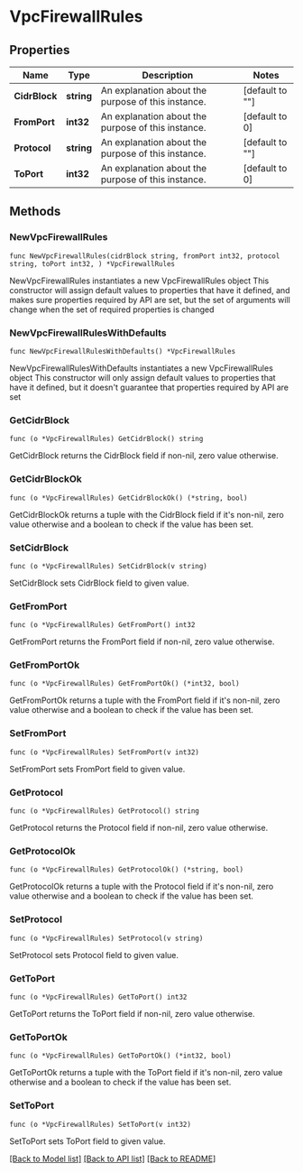 # VpcFirewallRules

## Properties

Name | Type | Description | Notes
------------ | ------------- | ------------- | -------------
**CidrBlock** | **string** | An explanation about the purpose of this instance. | [default to ""]
**FromPort** | **int32** | An explanation about the purpose of this instance. | [default to 0]
**Protocol** | **string** | An explanation about the purpose of this instance. | [default to ""]
**ToPort** | **int32** | An explanation about the purpose of this instance. | [default to 0]

## Methods

### NewVpcFirewallRules

`func NewVpcFirewallRules(cidrBlock string, fromPort int32, protocol string, toPort int32, ) *VpcFirewallRules`

NewVpcFirewallRules instantiates a new VpcFirewallRules object
This constructor will assign default values to properties that have it defined,
and makes sure properties required by API are set, but the set of arguments
will change when the set of required properties is changed

### NewVpcFirewallRulesWithDefaults

`func NewVpcFirewallRulesWithDefaults() *VpcFirewallRules`

NewVpcFirewallRulesWithDefaults instantiates a new VpcFirewallRules object
This constructor will only assign default values to properties that have it defined,
but it doesn't guarantee that properties required by API are set

### GetCidrBlock

`func (o *VpcFirewallRules) GetCidrBlock() string`

GetCidrBlock returns the CidrBlock field if non-nil, zero value otherwise.

### GetCidrBlockOk

`func (o *VpcFirewallRules) GetCidrBlockOk() (*string, bool)`

GetCidrBlockOk returns a tuple with the CidrBlock field if it's non-nil, zero value otherwise
and a boolean to check if the value has been set.

### SetCidrBlock

`func (o *VpcFirewallRules) SetCidrBlock(v string)`

SetCidrBlock sets CidrBlock field to given value.


### GetFromPort

`func (o *VpcFirewallRules) GetFromPort() int32`

GetFromPort returns the FromPort field if non-nil, zero value otherwise.

### GetFromPortOk

`func (o *VpcFirewallRules) GetFromPortOk() (*int32, bool)`

GetFromPortOk returns a tuple with the FromPort field if it's non-nil, zero value otherwise
and a boolean to check if the value has been set.

### SetFromPort

`func (o *VpcFirewallRules) SetFromPort(v int32)`

SetFromPort sets FromPort field to given value.


### GetProtocol

`func (o *VpcFirewallRules) GetProtocol() string`

GetProtocol returns the Protocol field if non-nil, zero value otherwise.

### GetProtocolOk

`func (o *VpcFirewallRules) GetProtocolOk() (*string, bool)`

GetProtocolOk returns a tuple with the Protocol field if it's non-nil, zero value otherwise
and a boolean to check if the value has been set.

### SetProtocol

`func (o *VpcFirewallRules) SetProtocol(v string)`

SetProtocol sets Protocol field to given value.


### GetToPort

`func (o *VpcFirewallRules) GetToPort() int32`

GetToPort returns the ToPort field if non-nil, zero value otherwise.

### GetToPortOk

`func (o *VpcFirewallRules) GetToPortOk() (*int32, bool)`

GetToPortOk returns a tuple with the ToPort field if it's non-nil, zero value otherwise
and a boolean to check if the value has been set.

### SetToPort

`func (o *VpcFirewallRules) SetToPort(v int32)`

SetToPort sets ToPort field to given value.



[[Back to Model list]](../README.md#documentation-for-models) [[Back to API list]](../README.md#documentation-for-api-endpoints) [[Back to README]](../README.md)


